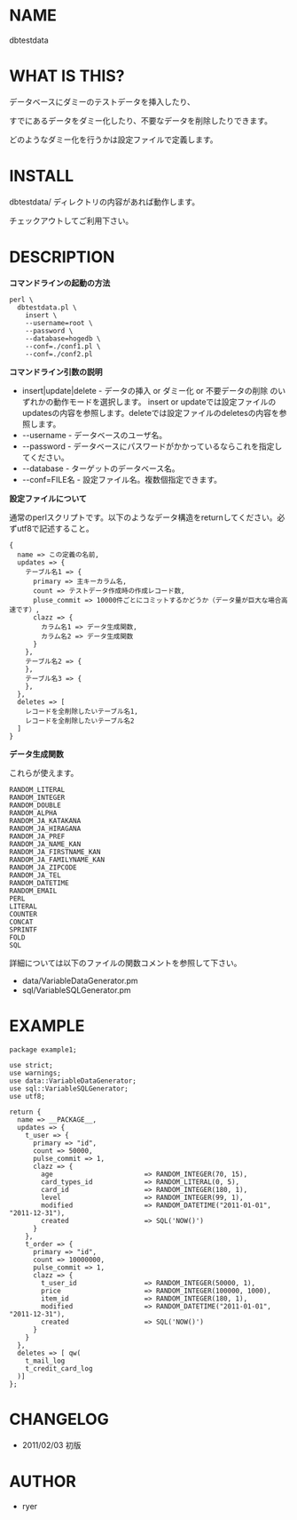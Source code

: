 # NAME

dbtestdata

# WHAT IS THIS?

データベースにダミーのテストデータを挿入したり、

すでにあるデータをダミー化したり、不要なデータを削除したりできます。

どのようなダミー化を行うかは設定ファイルで定義します。

# INSTALL

dbtestdata/ ディレクトリの内容があれば動作します。

チェックアウトしてご利用下さい。

# DESCRIPTION

**コマンドラインの起動の方法**

    perl \
      dbtestdata.pl \
        insert \
        --username=root \
        --password \
        --database=hogedb \
        --conf=./conf1.pl \
        --conf=./conf2.pl

**コマンドライン引数の説明**

* insert|update|delete - データの挿入 or ダミー化 or 不要データの削除 のいずれかの動作モードを選択します。
  insert or updateでは設定ファイルのupdatesの内容を参照します。deleteでは設定ファイルのdeletesの内容を参照します。
* --username - データベースのユーザ名。
* --password - データベースにパスワードがかかっているならこれを指定してください。
* --database - ターゲットのデータベース名。
* --conf=FILE名 - 設定ファイル名。複数個指定できます。

**設定ファイルについて**

通常のperlスクリプトです。以下のようなデータ構造をreturnしてください。必ずutf8で記述すること。

    {
      name => この定義の名前,
      updates => {
        テーブル名1 => {
          primary => 主キーカラム名,
          count => テストデータ作成時の作成レコード数,
          pluse_commit => 10000件ごとにコミットするかどうか（データ量が巨大な場合高速です）,
          clazz => {
            カラム名1 => データ生成関数,
            カラム名2 => データ生成関数
          }
        },
        テーブル名2 => {
        },
        テーブル名3 => {
        },
      },
      deletes => [
        レコードを全削除したいテーブル名1,
        レコードを全削除したいテーブル名2
      ]
    }

**データ生成関数**

これらが使えます。

    RANDOM_LITERAL
    RANDOM_INTEGER
    RANDOM_DOUBLE
    RANDOM_ALPHA
    RANDOM_JA_KATAKANA
    RANDOM_JA_HIRAGANA
    RANDOM_JA_PREF
    RANDOM_JA_NAME_KAN
    RANDOM_JA_FIRSTNAME_KAN
    RANDOM_JA_FAMILYNAME_KAN
    RANDOM_JA_ZIPCODE
    RANDOM_JA_TEL
    RANDOM_DATETIME
    RANDOM_EMAIL
    PERL
    LITERAL
    COUNTER
    CONCAT
    SPRINTF
    FOLD
    SQL

詳細については以下のファイルの関数コメントを参照して下さい。

* data/VariableDataGenerator.pm
* sql/VariableSQLGenerator.pm

# EXAMPLE

    package example1;
    
    use strict;
    use warnings;
    use data::VariableDataGenerator;
    use sql::VariableSQLGenerator;
    use utf8;
    
    return {
      name => __PACKAGE__,
      updates => {
        t_user => {
          primary => "id",
          count => 50000,
          pulse_commit => 1,
          clazz => {
            age                       => RANDOM_INTEGER(70, 15),
            card_types_id             => RANDOM_LITERAL(0, 5),
            card_id                   => RANDOM_INTEGER(180, 1),
            level                     => RANDOM_INTEGER(99, 1),
            modified                  => RANDOM_DATETIME("2011-01-01", "2011-12-31"),
            created                   => SQL('NOW()')
          }
        },
        t_order => {
          primary => "id",
          count => 10000000,
          pulse_commit => 1,
          clazz => {
            t_user_id                 => RANDOM_INTEGER(50000, 1),
            price                     => RANDOM_INTEGER(100000, 1000),
            item_id                   => RANDOM_INTEGER(180, 1),
            modified                  => RANDOM_DATETIME("2011-01-01", "2011-12-31"),
            created                   => SQL('NOW()')
          }
        }
      },
      deletes => [ qw(
        t_mail_log
        t_credit_card_log
      )]
    };

# CHANGELOG

* 2011/02/03 初版

# AUTHOR

* ryer
